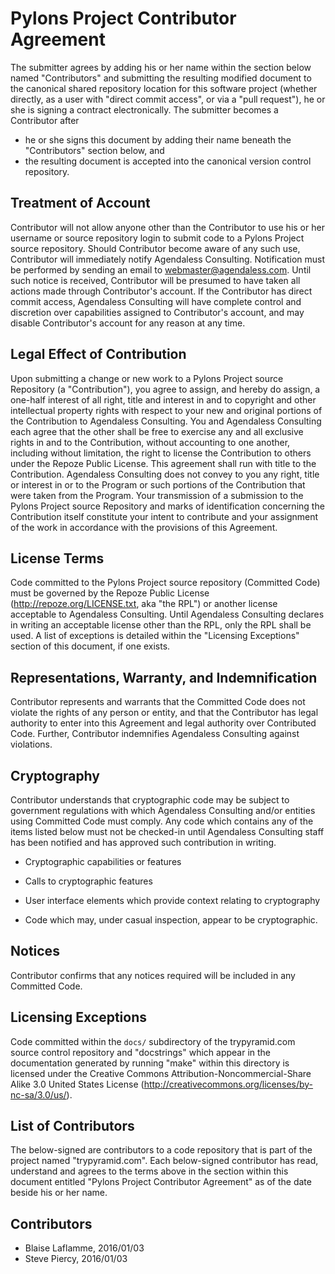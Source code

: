 # Pylons Project Contributor Agreement

The submitter agrees by adding his or her name within the section below named "Contributors" and submitting the resulting modified document to the canonical shared repository location for this software project (whether directly, as a user with "direct commit access", or via a "pull request"), he or she is signing a contract electronically. The submitter becomes a Contributor after 

- he or she signs this document by adding their name beneath the "Contributors" section below, and
- the resulting document is accepted into the canonical version control repository.

## Treatment of Account

Contributor will not allow anyone other than the Contributor to use his or her username or source repository login to submit code to a Pylons Project source repository. Should Contributor become aware of any such use, Contributor will immediately notify Agendaless Consulting. Notification must be performed by sending an email to webmaster@agendaless.com. Until such notice is received, Contributor will be presumed to have taken all actions made through Contributor's account. If the Contributor has direct commit access, Agendaless Consulting will have complete control and discretion over capabilities assigned to Contributor's account, and may disable Contributor's account for any reason at any time.

## Legal Effect of Contribution

Upon submitting a change or new work to a Pylons Project source Repository (a "Contribution"), you agree to assign, and hereby do assign, a one-half interest of all right, title and interest in and to copyright and other intellectual property rights with respect to your new and original portions of the Contribution to Agendaless Consulting. You and Agendaless Consulting each agree that the other shall be free to exercise any and all exclusive rights in and to the Contribution, without accounting to one another, including without limitation, the right to license the Contribution to others under the Repoze Public License. This agreement shall run with title to the Contribution. Agendaless Consulting does not convey to you any right, title or interest in or to the Program or such portions of the Contribution that were taken from the Program. Your transmission of a submission to the Pylons Project source Repository and marks of identification concerning the Contribution itself constitute your intent to contribute and your assignment of the work in accordance with the provisions of this Agreement.

## License Terms

Code committed to the Pylons Project source repository (Committed Code) must be governed by the Repoze Public License (http://repoze.org/LICENSE.txt, aka "the RPL") or another license acceptable to Agendaless Consulting. Until Agendaless Consulting declares in writing an acceptable license other than the RPL, only the RPL shall be used. A list of exceptions is detailed within the "Licensing Exceptions" section of this document, if one exists.

## Representations, Warranty, and Indemnification

Contributor represents and warrants that the Committed Code does not violate the rights of any person or entity, and that the Contributor has legal authority to enter into this Agreement and legal authority over Contributed Code. Further, Contributor indemnifies Agendaless Consulting against violations.

## Cryptography

Contributor understands that cryptographic code may be subject to government regulations with which Agendaless Consulting and/or entities using Committed Code must comply. Any code which contains any of the items listed below must not be checked-in until Agendaless Consulting staff has been notified and has approved such contribution in writing.

- Cryptographic capabilities or features

- Calls to cryptographic features

- User interface elements which provide context relating to cryptography

- Code which may, under casual inspection, appear to be cryptographic.

## Notices

Contributor confirms that any notices required will be included in any Committed Code.

## Licensing Exceptions

Code committed within the ``docs/`` subdirectory of the trypyramid.com source control repository and "docstrings" which appear in the documentation generated by running "make" within this directory is licensed under the Creative Commons Attribution-Noncommercial-Share Alike 3.0 United States License (http://creativecommons.org/licenses/by-nc-sa/3.0/us/).

## List of Contributors

The below-signed are contributors to a code repository that is part of the project named "trypyramid.com". Each below-signed contributor has read, understand and agrees to the terms above in the section within this document entitled "Pylons Project Contributor Agreement" as of the date beside his or her name.

## Contributors

- Blaise Laflamme, 2016/01/03
- Steve Piercy, 2016/01/03
